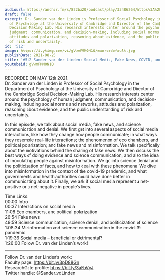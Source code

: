 ```yaml
---
audiourl: https://anchor.fm/s/822ba20/podcast/play/33486264/https%3A%2F%2Fd3ctxlq1ktw2nl.cloudfront.net%2Fstaging%2F2021-4-14%2F9789b6b3-30b8-c2dd-9429-c2e64a71d6bb.m4a
draft: false
excerpt: Dr. Sander van der Linden is Professor of Social Psychology in the Department
  of Psychology at the University of Cambridge and Director of the Cambridge Social
  Decision-Making Lab. His research interests center around the psychology of human
  judgment, communication, and decision-making, including social norms and networks,
  attitudes and polarization, reasoning about evidence, and the public understanding
  of risk and uncertainty.
id: '512'
image: https://i.ytimg.com/vi/gVwmPMM0N1Q/maxresdefault.jpg
publishDate: 2021-08-23
title: '#512 Sander van der Linden: Social Media, Fake News, COVID, and Science Communication'
youtubeid: gVwmPMM0N1Q
---
```

<div class="timelinks">

RECORDED ON MAY 12th 2021.  
Dr. Sander van der Linden is Professor of Social Psychology in the Department of Psychology at the University of Cambridge and Director of the Cambridge Social Decision-Making Lab. His research interests center around the psychology of human judgment, communication, and decision-making, including social norms and networks, attitudes and polarization, reasoning about evidence, and the public understanding of risk and uncertainty.

In this episode, we talk about social media, fake news, and science communication and denial. We first get into several aspects of social media interactions, like how they change how people communicate; in what ways they resemble real-life interactions; the phenomenon of eco chambers, and political polarization; and fake news and misinformation. We talk specifically about the motivations behind the sharing of fake news. We then discuss the best ways of doing evidence and science communication, and also the idea of inoculating people against misinformation. We go into science denial and the politicization of facts, and how to deal with these phenomena. We dive into misinformation in the context of the covid-19 pandemic, and what governments and health authorities could have done better in communicating about it. Finally, we ask if social media represent a net-positive or a net-negative in people’s lives.

Time Links:  
<time>00:00</time> Intro  
<time>00:37</time> Interactions on social media  
<time>11:08</time> Eco chambers, and political polarization  
<time>26:54</time> Fake news  
<time>49:59</time> Science communication, science denial, and politicization of science  
<time>1:08:34</time> Misinformation and science communication in the covid-19 pandemic  
<time>1:19:36</time> Social media – beneficial or detrimental?  
<time>1:26:00</time> Follow Dr. van der Linden’s work!

---

Follow Dr. van der Linden’s work:  
Faculty page: https://bit.ly/3pD88Gn  
ResearchGate profile: https://bit.ly/3aFbVyJ  
Twitter handle: @Sander_vdLinden
</div>

